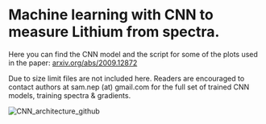 # Machine learning with CNN to measure Lithium from spectra.

Here you can find the CNN model and the script for some of the plots used in the paper: 
[arxiv.org/abs/2009.12872](https://arxiv.org/abs/2208.08874)

Due to size limit files are not included here. Readers are encouraged to contact authors at sam.nep (at) gmail.com for the full set of trained CNN models, training spectra & gradients.

![CNN_architecture_github](https://user-images.githubusercontent.com/12382969/209687310-9092d275-faeb-4219-860f-3bce423da217.jpg)

